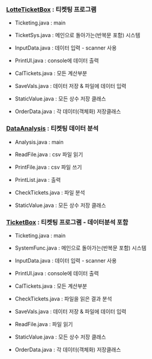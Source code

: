 ### [LotteTicketBox](https://github.com/HJK9810/Java_ticketing/tree/main/code/LotteTicketBox) : 티켓팅 프로그램
* Ticketing.java : main  
* TicketSys.java : 메인으로 돌아가는(반복문 포함) 시스템  
 
* InputData.java : 데이터 입력 - scanner 사용  
* PrintUI.java : console에 데이터 출력  
* CalTickets.java : 모든 계산부분  
* SaveVals.java : 데이터 저장 & 파일에 데이터 입력  
 
* StaticValue.java : 모든 상수 저장 클래스  
* OrderData.java : 각 데이터(객체화) 저장클래스  

### [DataAnalysis](https://github.com/HJK9810/Java_ticketing/tree/main/code/DataAnalysis) : 티켓팅 데이터 분석 
* Analysis.java : main   

* ReadFile.java : csv 파일 읽기  
* PrintFile.java : csv 파일 쓰기 
* PrintList.java : 출력  
* CheckTickets.java : 파일 분석   

* StaticValue.java : 모든 상수 저장 클래스  

### [TicketBox](https://github.com/HJK9810/Java_ticketing/tree/main/code/TicketBox) : 티켓팅 프로그램 - 데이터분석 포함
* Ticketing.java : main  
* SystemFunc.java : 메인으로 돌아가는(반복문 포함) 시스템   

* InputData.java : 데이터 입력 - scanner 사용  
* PrintUI.java : console에 데이터 출력  
* CalTickets.java : 모든 계산부분  
* CheckTickets.java : 파일을 읽은 결과 분석   

* SaveVals.java : 데이터 저장 & 파일에 데이터 입력  
* ReadFile.java : 파일 읽기   

* StaticValue.java : 모든 상수 저장 클래스  
* OrderData.java : 각 데이터(객체화) 저장클래스 
